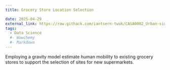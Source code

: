```yaml
---
title: Grocery Store Location Selection

date: 2025-04-29
external_link: https://raw.githack.com/iantsern-twuk/CASA0002_Urban-simulation/refs/heads/main/notebook.html?token=GHSAT0AAAAAACZHVFXQTNNPNUCKOFZZZU4I2BTVTCQ
tags:
  - Data Science
  #- Wowchemy
  #- Markdown
---
```


Employing a gravity model estimate human mobility to existing grocery stores to support the selection of sites for new supermarkets.

<!--more-->

